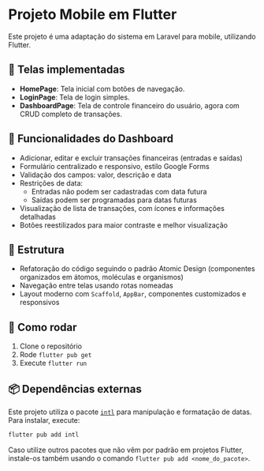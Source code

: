 # Projeto Mobile em Flutter

Este projeto é uma adaptação do sistema em Laravel para mobile, utilizando Flutter.

## 📱 Telas implementadas

- **HomePage**: Tela inicial com botões de navegação.
- **LoginPage**: Tela de login simples.
- **DashboardPage**: Tela de controle financeiro do usuário, agora com CRUD completo de transações.

## 🧾 Funcionalidades do Dashboard

- Adicionar, editar e excluir transações financeiras (entradas e saídas)
- Formulário centralizado e responsivo, estilo Google Forms
- Validação dos campos: valor, descrição e data
- Restrições de data:
  - Entradas não podem ser cadastradas com data futura
  - Saídas podem ser programadas para datas futuras
- Visualização de lista de transações, com ícones e informações detalhadas
- Botões reestilizados para maior contraste e melhor visualização

## 🚀 Estrutura

- Refatoração do código seguindo o padrão Atomic Design (componentes organizados em átomos, moléculas e organismos)
- Navegação entre telas usando rotas nomeadas
- Layout moderno com `Scaffold`, `AppBar`, componentes customizados e responsivos

## 🔗 Como rodar

1. Clone o repositório
2. Rode `flutter pub get`
3. Execute `flutter run`

## 📦 Dependências externas

Este projeto utiliza o pacote [`intl`](https://pub.dev/packages/intl) para manipulação e formatação de datas. Para instalar, execute:

```bash
flutter pub add intl
```

Caso utilize outros pacotes que não vêm por padrão em projetos Flutter, instale-os também usando o comando `flutter pub add <nome_do_pacote>`.
